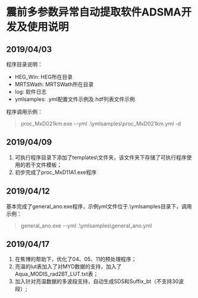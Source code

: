 # 震前多参数异常自动提取软件ADSMA开发及使用说明

## 2019/04/03

程序目录说明：

* HEG_Win\: HEG所在目录
* MRTSWath\: MRTSWath所在目录
* log\: 软件日志
* ymlsamples\: .yml配置文件示例及.hdf列表文件示例

程序调用示例：
> proc_MxD021km.exe --yml .\ymlsamples\proc_MxD021km.yml -d


## 2019/04/09

1. 可执行程序目录下添加了templates\文件夹，该文件夹下存储了可执行程序使用的若干文件模板；
2. 初步完成了proc_MxD11A1.exe程序

## 2019/04/12

基本完成了general_ano.exe程序，示例yml文件位于.\ymlsamples目录下，调用示例：

> general_ano.exe --yml .\ymlsamples\general_ano.yml

## 2019/04/17

1. 在焦博的帮助下，优化了04、05、11的预处理程序；
2. 亮温的lut表加入了对MYD数据的支持，加入了Aqua_MODIS_rad2BT_LUT.txt表；
3. 加入针对亮温数据的多波段支持，自动生成SDS和Suffix_bt（不支持30波段）;

